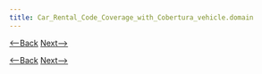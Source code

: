 ```yaml
---
title: Car_Rental_Code_Coverage_with_Cobertura_vehicle.domain
---
```

[<--Back]({{site.pagesurl}}/Car_Rental_Code_Coverage_with_Cobertura_vehicle.component.vehicletype)  [Next-->]({{site.pagesurl}}/Car_Rental_Code_Coverage_with_Cobertura_vehicle.component.rateplan)


[<--Back]({{site.pagesurl}}/Car_Rental_Code_Coverage_with_Cobertura_vehicle.component.vehicletype)  [Next-->]({{site.pagesurl}}/Car_Rental_Code_Coverage_with_Cobertura_vehicle.component.rateplan)
